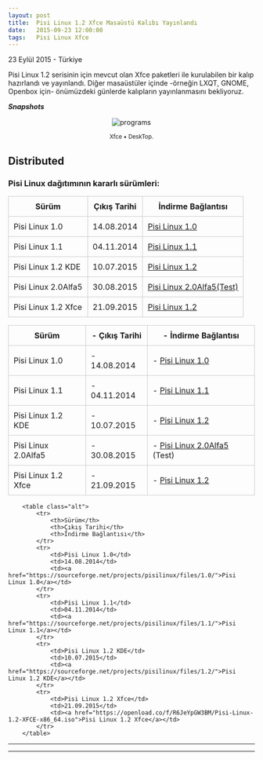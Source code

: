 ```yaml
---
layout: post
title:  Pisi Linux 1.2 Xfce Masaüstü Kalıbı Yayınlandı
date:   2015-09-23 12:00:00
tags:   Pisi Linux Xfce
---
```

 

<p class="meta">23 Eylül 2015 - Türkiye</p>

Pisi Linux 1.2 serisinin için mevcut olan Xfce paketleri ile kurulabilen bir kalıp hazırlandı ve yayınlandı. Diğer masaüstüler içinde -örneğin LXQT, GNOME, Openbox için- önümüzdeki günlerde kalıpların yayınlanmasını bekliyoruz.


***Snapshots***

<div class='pull-right alert alert-warning' style="margin: 15px; text-align: center;">
  <img src="{{ site.baseurl }}/images/Pisi-Linux-Xfce_1.png" alt="programs" class="resize" />
  <p><small>Xfce &bull; DeskTop.</small></p>
</div> 
  
<style>
img.resize {
  max-width:100%;
  max-height:100%;
}
</style>

## Distributed

### Pisi Linux dağıtımının kararlı sürümleri:

| Sürüm               | Çıkış Tarihi | İndirme Bağlantısı                                                                                             |
|---------------------|--------------|----------------------------------------------------------------------------------------------------------------|
| Pisi Linux 1.0      | 14.08.2014   | [Pisi Linux 1.0](https://sourceforge.net/projects/pisilinux/files/1.0/ "Pisi Linux 1.0")                       |
| Pisi Linux 1.1      | 04.11.2014   | [Pisi Linux 1.1](https://sourceforge.net/projects/pisilinux/files/1.1/ "Pisi Linux 1.1")                       |
| Pisi Linux 1.2 KDE  | 10.07.2015   | [Pisi Linux 1.2](https://sourceforge.net/projects/pisilinux/files/1.2/ "Pisi Linux 1.2")                       |
| Pisi Linux 2.0Alfa5 | 30.08.2015   | [Pisi Linux 2.0Alfa5(Test)](https://sourceforge.net/projects/pisilinux/files/1.2/ "Pisi Linux 2.0Alfa5(Test)") |
| Pisi Linux 1.2 Xfce | 21.09.2015   | [Pisi Linux 1.2](https://sourceforge.net/projects/pisilinux/files/1.2/ "Pisi Linux 1.2")                       |



| Sürüm                  |- Çıkış Tarihi |- İndirme Bağlantısı |
|------------------------|---------------|---------------------|
| Pisi Linux 1.0         |- 14.08.2014   |- [Pisi Linux 1.0](https://sourceforge.net/projects/pisilinux/files/1.0/)|
| Pisi Linux 1.1         |- 04.11.2014   |- [Pisi Linux 1.1](https://sourceforge.net/projects/pisilinux/files/1.1/)|
| Pisi Linux 1.2 KDE     |- 10.07.2015   |- [Pisi Linux 1.2](https://sourceforge.net/projects/pisilinux/files/1.2/)|
| Pisi Linux 2.0Alfa5    |- 30.08.2015   |- [Pisi Linux 2.0Alfa5](https://openload.co/f/vuimrNgPjSE/Pisi-Linux-2.0-Alfa5-KDE5-KaraKedi-x86_64.iso) (Test)
| Pisi Linux 1.2 Xfce    |- 21.09.2015   |- [Pisi Linux 1.2](https://openload.co/f/R6JeYpGW3BM/Pisi-Linux-1.2-XFCE-x86_64.iso)|


<html>
        <title>Table Example</title>
        <style>
            table {
                border-collapse: collapse;
                width: 100%;
            }
            th, td {
                border: 1px solid #ccc;
                padding: 10px;
            }
            table.alt tr:nth-child(even) {
                background-color: #eee;
            }
            table.alt tr:nth-child(odd) {
                background-color: #fff;
            }            
        </style>

        <table class="alt">
            <tr>
                <th>Sürüm</th>
                <th>Çıkış Tarihi</th>
                <th>İndirme Bağlantısı</th>
            </tr>
            <tr>
                <td>Pisi Linux 1.0</td>
                <td>14.08.2014</td>
                <td><a href="https://sourceforge.net/projects/pisilinux/files/1.0/">Pisi Linux 1.0</a></td>
            </tr>
            <tr>
                <td>Pisi Linux 1.1</td>
                <td>04.11.2014</td>
                <td><a href="https://sourceforge.net/projects/pisilinux/files/1.1/">Pisi Linux 1.1</a></td>
            </tr>
            <tr>
                <td>Pisi Linux 1.2 KDE</td>
                <td>10.07.2015</td>
                <td><a href="https://sourceforge.net/projects/pisilinux/files/1.2/">Pisi Linux 1.2 KDE</a></td>
            </tr>
            <tr>
                <td>Pisi Linux 1.2 Xfce</td>
                <td>21.09.2015</td>
                <td><a href="https://openload.co/f/R6JeYpGW3BM/Pisi-Linux-1.2-XFCE-x86_64.iso">Pisi Linux 1.2 Xfce</a></td>
            </tr>
        </table>
 </html>
<hr>
<hr>
